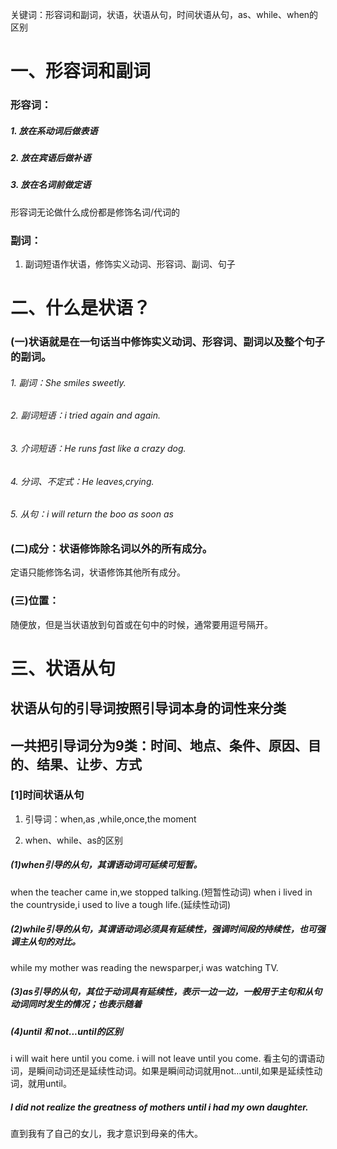 关键词：形容词和副词，状语，状语从句，时间状语从句，as、while、when的区别




# 一、形容词和副词
### 形容词：

##### 1. 放在系动词后做表语

##### 2. 放在宾语后做补语

##### 3. 放在名词前做定语

形容词无论做什么成份都是修饰名词/代词的

### 副词：
1. 副词短语作状语，修饰实义动词、形容词、副词、句子

# 二、什么是状语？
### (一)状语就是在一句话当中修饰实义动词、形容词、副词以及整个句子的副词。
###### 1. 副词：She smiles sweetly.
###### 2. 副词短语：i tried again and again.
###### 3. 介词短语：He runs fast like a crazy dog.
###### 4. 分词、不定式：He leaves,crying.
###### 5. 从句：i will return the boo as soon as 

### (二)成分：状语修饰除名词以外的所有成分。
定语只能修饰名词，状语修饰其他所有成分。

### (三)位置：
随便放，但是当状语放到句首或在句中的时候，通常要用逗号隔开。

# 三、状语从句
## 状语从句的引导词按照引导词本身的词性来分类
## 一共把引导词分为9类：时间、地点、条件、原因、目的、结果、让步、方式
### [1]时间状语从句
1. 引导词：when,as ,while,once,the moment

2. when、while、as的区别
##### (1)when引导的从句，其谓语动词可延续可短暂。
when the teacher came in,we stopped talking.(短暂性动词) 
when i lived in the countryside,i used to live a tough life.(延续性动词)
##### (2)while引导的从句，其谓语动词必须具有延续性，强调时间段的持续性，也可强调主从句的对比。
while my mother was reading the newsparper,i was watching TV.
##### (3)as引导的从句，其位于动词具有延续性，表示一边一边，一般用于主句和从句动词同时发生的情况；也表示随着
##### (4)until 和 not...until的区别
i will wait here until you come.
i will not leave until you come.
看主句的谓语动词，是瞬间动词还是延续性动词。如果是瞬间动词就用not...until,如果是延续性动词，就用until。
##### I did not realize the greatness of mothers until i had my own daughter.
直到我有了自己的女儿，我才意识到母亲的伟大。
